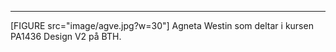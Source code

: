 

------
[FIGURE src="image/agve.jpg?w=30"]
Agneta Westin som deltar i kursen PA1436 Design V2 på BTH.
